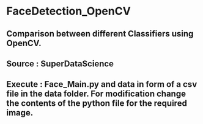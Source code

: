 # FaceDetection_OpenCV
## Comparison between different Classifiers using OpenCV.
## Source : SuperDataScience
## Execute : Face_Main.py and data in form of a csv file in the data folder. For modification change the contents of the python file for the required image.
